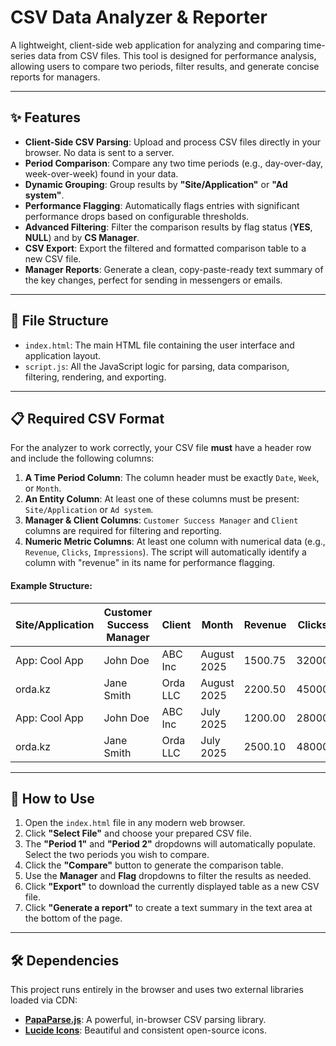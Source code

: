# CSV Data Analyzer & Reporter

A lightweight, client-side web application for analyzing and comparing time-series data from CSV files. This tool is designed for performance analysis, allowing users to compare two periods, filter results, and generate concise reports for managers.

-----

## ✨ Features

  * **Client-Side CSV Parsing**: Upload and process CSV files directly in your browser. No data is sent to a server.
  * **Period Comparison**: Compare any two time periods (e.g., day-over-day, week-over-week) found in your data.
  * **Dynamic Grouping**: Group results by **"Site/Application"** or **"Ad system"**.
  * **Performance Flagging**: Automatically flags entries with significant performance drops based on configurable thresholds.
  * **Advanced Filtering**: Filter the comparison results by flag status (**YES**, **NULL**) and by **CS Manager**.
  * **CSV Export**: Export the filtered and formatted comparison table to a new CSV file.
  * **Manager Reports**: Generate a clean, copy-paste-ready text summary of the key changes, perfect for sending in messengers or emails.

-----

## 📂 File Structure

  * `index.html`: The main HTML file containing the user interface and application layout.
  * `script.js`: All the JavaScript logic for parsing, data comparison, filtering, rendering, and exporting.

-----

## 📋 Required CSV Format

For the analyzer to work correctly, your CSV file **must** have a header row and include the following columns:

1.  **A Time Period Column**: The column header must be exactly `Date`, `Week`, or `Month`.
2.  **An Entity Column**: At least one of these columns must be present: `Site/Application` or `Ad system`.
3.  **Manager & Client Columns**: `Customer Success Manager` and `Client` columns are required for filtering and reporting.
4.  **Numeric Metric Columns**: At least one column with numerical data (e.g., `Revenue`, `Clicks`, `Impressions`). The script will automatically identify a column with "revenue" in its name for performance flagging.

#### Example Structure:

| Site/Application | Customer Success Manager | Client | Month | Revenue | Clicks |
|------------------|--------------------------|--------|-------------|---------|--------|
| App: Cool App    | John Doe                 | ABC Inc| August 2025 | 1500.75 | 32000  |
| orda.kz          | Jane Smith               | Orda LLC| August 2025 | 2200.50 | 45000  |
| App: Cool App    | John Doe                 | ABC Inc| July 2025   | 1200.00 | 28000  |
| orda.kz          | Jane Smith               | Orda LLC| July 2025   | 2500.10 | 48000  |

-----

## 🚀 How to Use

1.  Open the `index.html` file in any modern web browser.
2.  Click **"Select File"** and choose your prepared CSV file.
3.  The **"Period 1"** and **"Period 2"** dropdowns will automatically populate. Select the two periods you wish to compare.
4.  Click the **"Compare"** button to generate the comparison table.
5.  Use the **Manager** and **Flag** dropdowns to filter the results as needed.
6.  Click **"Export"** to download the currently displayed table as a new CSV file.
7.  Click **"Generate a report"** to create a text summary in the text area at the bottom of the page.

-----

## 🛠️ Dependencies

This project runs entirely in the browser and uses two external libraries loaded via CDN:

  * [**PapaParse.js**](https://www.papaparse.com/): A powerful, in-browser CSV parsing library.
  * [**Lucide Icons**](https://lucide.dev/): Beautiful and consistent open-source icons.
